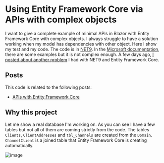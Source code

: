 # Using Entity Framework Core via APIs with complex objects

I want to give a complete example of minimal APIs in Blazor with Entity Framework Core with complex objects. I always struggle to have a solution working when my model has dependencies with other object. Here I show my test and my code. The code is in [NET9](https://puresourcecode.com/category/dotnet/net9/). In the [Microsoft documentation](https://learn.microsoft.com/en-us/aspnet/core/data/ef-mvc/update-related-data?view=aspnetcore-9.0), there are some examples but it is not complex enough. A few days ago, [I posted about another problem](https://puresourcecode.com/dotnet/net9/pendingmodelchangeswarning-with-net9/) I had with NET9 and Entity Framework Core.

## Posts

This code is related to the following posts:

- [APIs with Entity Framework Core](https://puresourcecode.com/dotnet/net9/apis-with-entity-framework-core)

## Why this project

Let me show a real database I'm working on. As you can see I have a few tables but not all of them are coming strictly from the code. The tables `Clients`, `ClientAddresses` and `tbl_Channels` are created from the `Domain`. `ChannelClient` is a joined table that Entity Framework Core is creating automatically.

![image](https://github.com/user-attachments/assets/b8496939-fd06-4c00-a558-0582311dc89d)
